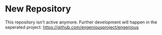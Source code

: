 # New Repository
This repository isn't active anymore. Further development will happen in the seperated project: https://github.com/engeniousproject/engenious
